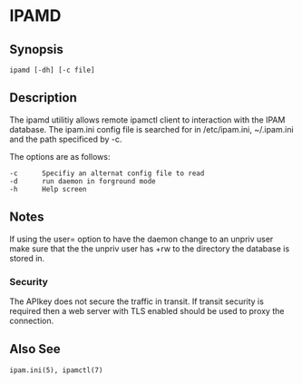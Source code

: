 # IPAMD

## Synopsis

	ipamd [-dh] [-c file]

## Description

The ipamd utilitiy allows remote ipamctl client to interaction with the IPAM database.  The ipam.ini config file is searched for in /etc/ipam.ini, ~/.ipam.ini and the path specificed by -c.

The options are as follows:

	-c		Specifiy an alternat config file to read
	-d		run daemon in forground mode
	-h		Help screen

## Notes

If using the user= option to have the daemon change to an unpriv user make sure that the the unpriv user has +rw to the directory the database is stored in.

### Security

The APIkey does not secure the traffic in transit.  If transit security is required then a web server with TLS enabled should be used to proxy the connection.

## Also See
	ipam.ini(5), ipamctl(7)

